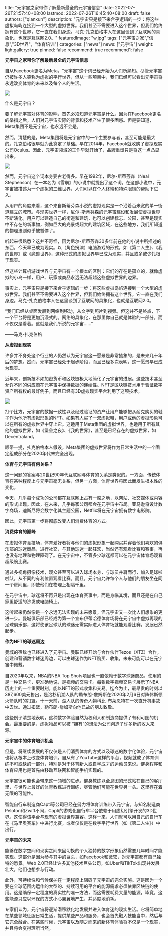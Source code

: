 title: "元宇宙之家带你了解最新最全的元宇宙信息"
date: 2022-07-26T21:57:40+08:00
lastmod: 2022-07-26T16:45:40+08:00
draft: false
authors: ["qianxun"]
description: "元宇宙只是接下来合乎逻辑的一步：将这些虚拟岛屿连接到一个大型的虚拟世界。我们甚至不需要进入这个世界，但我们始终拥有这个世界，它一直在我们身边。马克-扎克伯格本人在这里谈到了互联网的具象化，也就是互联网2.0。"
featuredImage: "w.jpg"
tags: ["元宇宙之家","信息","3D世界"，"体育培训"]
categories: ["news"]
news: ["元宇宙"]
weight: 
lightgallery: true
pinned: false
recommend: true
recommend1: false

**元宇宙之家带你了解最新最全的元宇宙信息**

自从Facebook更名为Meta，“元宇宙”这个词已经开始为人们所熟知。尽管元宇宙仍被许多人笑称为虚拟的平行世界，但从一些项目中，我们已经可以看出元宇宙将永远改变体育的未来以及每个人的生活。



![](fengmt.jpg)



什么是元宇宙？

要了解元宇宙对体育的影响，首先必须知道元宇宙是什么。因为在Facebook更名的举措之后，人们对元宇宙实际的背景和技术产生了很多困惑。但是要知道，Meta集团不是元宇宙，也永远不会是。

然而，清楚的是，Meta集团将是元宇宙中的一个主要参与者，甚至可能是最大的。扎克伯格很早就为此奠定了基础。早在2014年，Facebook就收购了虚拟现实公司Oculus。因此，元宇宙领域的工作早就开始了，品牌重塑只是将这一点凸显出来。



![](yuanyuzhou.jpg)



然而，元宇宙这个词本身要古老得多。早在1992年，尼尔-斯蒂芬森（Neal Stephenson）在一本名为《雪崩》的小说中就提出了这个词。在这部小说中，元宇宙被描述为一个虚拟的三维世界，人们可以在个人终端和特殊眼镜的帮助下进入。

从用户的角度来看，这个来自斯蒂芬森小说的虚拟现实是一个沿着百米宽的单一街道建立的城市。与现实世界一样，尼尔-斯蒂芬森的元宇宙建设和发展使虚拟世界不断演化。用户可以建造自己的街道和建筑，也可以创建标志、公园，甚至是现实中不存在的新事物，例如巨大的光景或超大的建筑区域，在这些地方，我们所知道的物理法则似乎被暂停了。

听起来很熟悉？这并不奇怪，因为尼尔-斯蒂芬森30多年前在他的小说中所描述的东西，今天早已成为现实。以（角色扮演）电脑游戏的形式，如《第二人生》、《我的世界》或《魔兽世界》，这种形式的虚拟世界早已成为现实，并且或多或少扎根于现实。



但这些计算机游戏世界与元宇宙有一个根本的区别：它们的存在是孤立的，就像虚拟的小岛一样，用户、玩家或商品永远无法超越这些虚拟世界的边界。

事实上，元宇宙只是接下来合乎逻辑的一步：将这些虚拟岛屿连接到一个大型的虚拟世界。我们甚至不需要进入这个世界，但我们始终拥有这个世界，它一直在我们身边。马克-扎克伯格本人在这里谈到了互联网的具象化，也就是互联网2.0。

“我们已经从桌面发展到网络到移动，从文字到照片到视频。但这并不是终点，下一个平台将是更加沉浸式的。网络的具象化，在那里你自己就是体验的一部分，而不仅仅是看着。这就是我们所说的元宇宙......"

——马克-扎克伯格

**从虚拟到现实**

许多并不身处这个行业的人仍然认为元宇宙这一愿景是非常抽象的，是未来几十年后的梦想。然而，元宇宙已经处于起步阶段，而且已经多次表明，这一愿景早已成为现实。

近年来，创新技术如加密货币和区块链极大地简化了元宇宙的进展。这些技术甚至允许不同的供应商在元宇宙中保持数据的连续性。NFT是区块链技术用于验证数字资产所有权的最好例子，而且已经有3D虚拟现实平台利用了这项技术。



![](yyzcj.jpg)



打个比方，元宇宙的数据一致性以及经过验证的资产让用户能够把从耐克购买的鞋子作为他所有虚拟形象的NFT。如果有人买了一双虚拟鞋，用户或他的虚拟形象可以在所有的虚拟世界中穿上它。这适用于Meta集团的虚拟世界，也适用于所有其他的虚拟世界，如《堡垒之夜》、《我的世界》，甚至是已经存在的虚拟世界，如Decentraland。

顺带一提，扎克伯格本人假设，Meta集团的虚拟世界将作为日常生活中的一个固定组成部分在2020年代末完全出现。

**体育与元宇宙有何关系？**

这一问题的答案与20世纪90年代互联网与体育的关系是类似的。一方面，传统体育在某种程度上与元宇宙毫无关系，但另一方面，体育世界将因此而发生根本性的变化。

今天，几乎每个成功的公司都在互联网上占有一席之地，以网站、社交媒体或内容的形式出现。因此，在未来，几乎每家公司都会在元宇宙中布局。亚马逊将设计数字商场，迪斯尼将会数字化其主题公园，Netflix将在元宇宙拥有数字电影院。

因此，元宇宙第一步将彻底改变人们消费体育的方式。



**消费体育的巅峰**

在虚拟体育竞技场，体育爱好者将与他们的虚拟形象一起购买并穿着他们喜欢的俱乐部的球迷商品，进行社交，与其他球迷一起狂欢，当然还有观看比赛和赛事，再也没有地理和物理障碍了。在元宇宙中，不管多少球迷都可以在元宇宙体育场观看超级碗比赛。

通过多视角摄像技术，观众甚至可以进入球场本身，与球员并肩而行，加入足球啦啦队，从不同的有利位置观看比赛。而且，元宇宙允许每个人与他们的朋友坐在同一个房间里，即使他们在物理上相隔千里。

在元宇宙中，球迷将不再只是出现在体育赛事中，而是身临其境，而且还是在自己家里舒适的沙发或电脑椅上。

这听起来仍然像是一个永远无法实现的未来愿景，但元宇宙又一次比人们想象的更进一步。曼城俱乐部已经成为第一个宣布伊蒂哈德体育场将在元宇宙中虚拟再现的足球俱乐部，这将使该足球队的球迷无需实际进入体育场就能观看比赛，发展已然起步。



**作为NFT的球迷周边**

曼城的宿敌也已经进入了元宇宙。曼联已经开始与合作伙伴Tezos（XTZ）合作，创建和营销数字球迷周边，可以由球迷作为NFT购买、收集，未来可能可以在元宇宙中佩戴。

自2020年以来，NBA的NBA Top Shots项目也一直依赖于数字球迷商品，使用的是一种交易卡，更准确地说，是视频的交易卡。每张数字视频交易卡展示了NBA历史上的一个重要时刻，能以NFT的形式收集和交易。迄今为止，最昂贵的时刻以387,600美元售出，是洛杉矶湖人队的勒布朗-詹姆斯在2020年2月6日对阵休斯顿火箭队时的扣篮。十一天前，湖人队的传奇人物科比-布莱恩特在一次直升机事故中去世。通过扣篮，勒布朗-詹姆斯向他已故的朋友致敬。

这些例子清楚地表明，这种数字体验自然为权利人和制造商提供了有利可图的机会。最重要的是，虚拟物品可以被 “拥有”的想法为公司创造了许多新的收入来源。

**元宇宙中的体育培训机会**

但是，将继续发展的不仅仅是人们消费体育的方式以及球迷的数字化体验，元宇宙也将从根本上改变体育培训。自从有了YouTube这样的平台，视频就成了体育训练不可或缺的一部分，特别是对于体育新人或自学成才的运动员来说。健身程序和体育应用也是首先由移动互联网和智能手机实现的。

元宇宙很可能也会带来这一领域的进步。健身教练以全息图的形式站在自己的客厅里，与世界上最好的体育教练进行训练，尽管他们可能在世界另一头。这里存在着无限的可能性。



智能自行车制造商Capti等公司已经在努力将体育训练带入元宇宙。与知名制造商Peloton和Zwift不同，Capti的游戏化自行车平台依赖于用虚幻引擎开发的3D世界。这使得该平台与现有的虚拟世界兼容。这样一来，人们就可以用自己的自行车在《马里奥赛车》中进行比赛，或者仅仅是在数字平行世界（如《第二人生》）中出行。



**元宇宙的未来**

能够在数字空间和现实之间来回切换的个人独特的数字形象仍然需要几年时间才能实现。这部分是因为参与其中的巨头，如Facebook和微软，对元宇宙都有自己独特的愿景。Web 2.0已经让许多其他技术巨头公司，如Uber和TikTok出现并发展壮大，他们也想参与行动。

此外，可持续性和气候保护在一定程度上阻碍了元宇宙的完全实施。这是因为一个要在全球范围内运作的大型的、持续可用的平台的能源需求必须依靠区块链的使用。这是确保一定程度的真实性的唯一方法，而这需要耗费大量的能源，毕竟，这些能源只应以环保的方式小心翼翼地产生，并适度地消耗。

专家们认为，元宇宙将逐渐潜移默化地发展并进入体育迷的现实生活。它将简单地在某些领域征服日常生活，提供某些产品和服务，也会首先融入技能当中，然后与它完全融合。在某些时候，元宇宙以及随之而来的新体育体验将不仅是一个现实，并且将会变得理所当然。